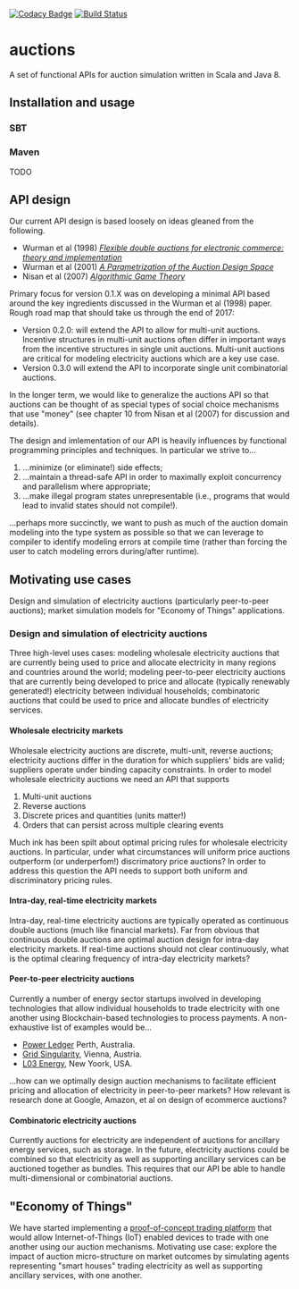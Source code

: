 [![Codacy Badge](https://api.codacy.com/project/badge/Grade/ae56630986234d08a5944cf802fa04d5)](https://www.codacy.com/app/herculesl/auctions?utm_source=github.com&utm_medium=referral&utm_content=EconomicSL/auctions&utm_campaign=badger)
[![Build Status](https://travis-ci.org/EconomicSL/auctions.svg?branch=develop)](https://travis-ci.org/EconomicSL/auctions)

# auctions
A set of functional APIs for auction simulation written in Scala and Java 8. 

## Installation and usage

### SBT

### Maven
TODO

## API design
Our current API design is based loosely on ideas gleaned from the following.

* Wurman et al (1998) [_Flexible double auctions for electronic commerce: theory and implementation_](http://wewalsh.com/papers/dss98.pdf)
* Wurman et al (2001) [_A Parametrization of the Auction Design Space_](https://pdfs.semanticscholar.org/88eb/648f4c74c9e8ee50fd818a266b6f1b3b2ca3.pdf)
* Nisan et al (2007) [_Algorithmic Game Theory_](http://www.cs.cmu.edu/~sandholm/cs15-892F13/algorithmic-game-theory.pdf)

Primary focus for version 0.1.X was on developing a minimal API based around the key ingredients discussed in the Wurman et al (1998) paper. Rough road map that should take us through the end of 2017:

* Version 0.2.0: will extend the API to allow for multi-unit auctions. Incentive structures in multi-unit auctions often differ in important ways from the incentive structures in single unit auctions. Multi-unit auctions are critical for modeling electricity auctions which are a key use case. 
* Version 0.3.0 will extend the API to incorporate single unit combinatorial auctions. 

In the longer term, we would like to generalize the auctions API so that auctions can be thought of as special types of social choice mechanisms that use "money" (see chapter 10 from Nisan et al (2007) for discussion and details). 

The design and imlementation of our API is heavily influences by functional programming principles and techniques. In particular we strive to...

1. ...minimize (or eliminate!) side effects;
2. ...maintain a thread-safe API in order to maximally exploit concurrency and parallelism where appropriate;
3. ...make illegal program states unrepresentable (i.e., programs that would lead to invalid states should not compile!).

...perhaps more succinctly, we want to push as much of the auction domain modeling into the type system as possible so that we can leverage to compiler to identify modeling errors at compile time (rather than forcing the user to catch modeling errors during/after runtime).

## Motivating use cases
Design and simulation of electricity auctions (particularly peer-to-peer auctions); market simulation models for "Economy of Things" applications. 

### Design and simulation of electricity auctions
Three high-level uses cases: modeling wholesale electricity auctions that are currently being used to price and allocate electricity in many regions and countries around the world; modeling peer-to-peer electricity auctions that are currently being developed to price and allocate (typically renewably generated!) electricity between individual households; combinatoric auctions that could be used to price and allocate bundles of electricity services. 

#### Wholesale electricity markets
Wholesale electricity auctions are discrete, multi-unit, reverse auctions; electricity auctions differ in the duration for which suppliers' bids are valid; suppliers operate under binding capacity constraints. In order to model wholesale electricity auctions we need an API that supports 

1. Multi-unit auctions
2. Reverse auctions
3. Discrete prices and quantities (units matter!)
4. Orders that can persist across multiple clearing events

Much ink has been spilt about optimal pricing rules for wholesale electricity auctions. In particular, under what circumstances will uniform price auctions outperform (or underperfom!) discrimatory price auctions? In order to address this question the API needs to support both uniform and discriminatory pricing rules.

#### Intra-day, real-time electricity markets
Intra-day, real-time electricity auctions are typically operated as continuous double auctions (much like financial markets). Far from obvious that continuous double auctions are optimal auction design for intra-day electricity markets. If real-time auctions should not clear continuously, what is the optimal clearing frequency of intra-day electricity markets?

#### Peer-to-peer electricity auctions
Currently a number of energy sector startups involved in developing technologies that allow individual households to trade electricity with one another using Blockchain-based technologies to process payments. A non-exhaustive list of examples would be...

* [Power Ledger](https://powerledger.io/) Perth, Australia.
* [Grid Singularity](http://gridsingularity.com/), Vienna, Austria.
* [L03 Energy](http://lo3energy.com/), New Yoork, USA.

...how can we optimally design auction mechanisms to facilitate efficient pricing and allocation of electricity in peer-to-peer markets? How relevant is research done at Google, Amazon, et al on design of ecommerce auctions? 

#### Combinatoric electricity auctions
Currently auctions for electricity are independent of auctions for ancillary energy services, such as storage. In the future, electricity auctions could be combined so that electricity as well as supporting ancillary services can be auctioned together as bundles. This requires that our API be able to handle multi-dimensional or combinatorial auctions.

## "Economy of Things"

We have started implementing a [proof-of-concept trading platform](https://github.com/EconomicSL/auctions-remote-example) that would allow Internet-of-Things (IoT) enabled devices to trade with one another using our auction mechanisms.  Motivating use case: explore the impact of auction micro-structure on market outcomes by simulating agents representing "smart houses" trading electricity as well as supporting ancillary services, with one another.
